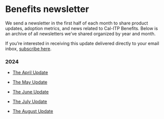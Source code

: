# Benefits newsletter

We send a newsletter in the first half of each month to share product updates, adoption metrics, and news related to Cal-ITP Benefits. Below is an archive of all newsletters we’ve shared organized by year and month.

If you’re interested in receiving this update delivered directly to your email inbox, [subscribe here](https://share.hsforms.com/1uC9WaFRTQJOgZXEgplZrRQ3aanu?utm_source=hs_email&utm_medium=email&\_hsenc=p2ANqtz-83CN5gNFMDIl72kAgvLBPDaiYymXt4jVuntgiYzc3hwnvhlghSYQSOYZgY_Hbqew-LzXGA). 

### 2024

- [The April Update](http://calitp-5519226.hs-sites.com/cal-itp-benefits-the-april-update)

- [The May Update](http://5519226.hs-sites.com/cal-itp-benefits-the-may-update)

- [The June Update](http://5519226.hs-sites.com/cal-itp-benefits-the-june-update)

- [The July Update](http://5519226.hs-sites.com/cal-itp-benefits-the-july-update)

- [The August Update](http://5519226.hs-sites.com/cal-itp-benefits-the-august-update)
